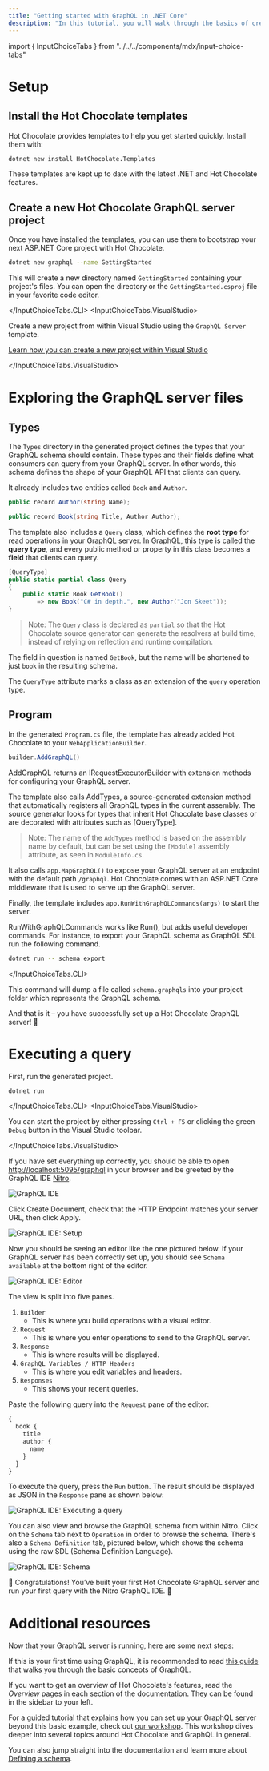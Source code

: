 ```yaml
---
title: "Getting started with GraphQL in .NET Core"
description: "In this tutorial, you will walk through the basics of creating a GraphQL server with Hot Chocolate."
---
```


import { InputChoiceTabs } from "../../../components/mdx/input-choice-tabs"

# Setup

## Install the Hot Chocolate templates

Hot Chocolate provides templates to help you get started quickly. Install them with:

```bash
dotnet new install HotChocolate.Templates
```

These templates are kept up to date with the latest .NET and Hot Chocolate features.

## Create a new Hot Chocolate GraphQL server project

Once you have installed the templates, you can use them to bootstrap your next ASP.NET Core project with Hot Chocolate.

<InputChoiceTabs>
<InputChoiceTabs.CLI>

```bash
dotnet new graphql --name GettingStarted
```

This will create a new directory named `GettingStarted` containing your project's files. You can open the directory or the `GettingStarted.csproj` file in your favorite code editor.

</InputChoiceTabs.CLI>
<InputChoiceTabs.VisualStudio>

Create a new project from within Visual Studio using the `GraphQL Server` template.

[Learn how you can create a new project within Visual Studio](https://docs.microsoft.com/visualstudio/ide/create-new-project)

</InputChoiceTabs.VisualStudio>
</InputChoiceTabs>

# Exploring the GraphQL server files

## Types

The `Types` directory in the generated project defines the types that your GraphQL schema should contain. These types and their fields define what consumers can query from your GraphQL server. In other words, this schema defines the shape of your GraphQL API that clients can query.

It already includes two entities called `Book` and `Author`.

```csharp
public record Author(string Name);
```

```csharp
public record Book(string Title, Author Author);
```

The template also includes a `Query` class, which defines the **root type** for read operations in your GraphQL server. In GraphQL, this type is called the **query type**, and every public method or property in this class becomes a **field** that clients can query.

```csharp
[QueryType]
public static partial class Query
{
    public static Book GetBook()
        => new Book("C# in depth.", new Author("Jon Skeet"));
}
```

> Note: The `Query` class is declared as `partial` so that the Hot Chocolate source generator can generate the resolvers at build time, instead of relying on reflection and runtime compilation.

The field in question is named `GetBook`, but the name will be shortened to just `book` in the resulting schema.

The `QueryType` attribute marks a class as an extension of the `query` operation type.

## Program

In the generated `Program.cs` file, the template has already added Hot Chocolate to your `WebApplicationBuilder`.

```csharp
builder.AddGraphQL()
```

AddGraphQL returns an IRequestExecutorBuilder with extension methods for configuring your GraphQL server.

The template also calls AddTypes, a source-generated extension method that automatically registers all GraphQL types in the current assembly. The source generator looks for types that inherit Hot Chocolate base classes or are decorated with attributes such as [QueryType].

> Note: The name of the `AddTypes` method is based on the assembly name by default, but can be set using the `[Module]` assembly attribute, as seen in `ModuleInfo.cs`.

It also calls `app.MapGraphQL()` to expose your GraphQL server at an endpoint with the default path `/graphql`. Hot Chocolate comes with an ASP.NET Core middleware that is used to serve up the GraphQL server.

Finally, the template includes `app.RunWithGraphQLCommands(args)` to start the server.

RunWithGraphQLCommands works like Run(), but adds useful developer commands.  For instance, to export your GraphQL schema as GraphQL SDL run the following command.

<InputChoiceTabs>
<InputChoiceTabs.CLI>

```bash
dotnet run -- schema export
```

</InputChoiceTabs.CLI>
</InputChoiceTabs>

This command will dump a file called `schema.graphqls` into your project folder which represents the GraphQL schema.

And that is it – you have successfully set up a Hot Chocolate GraphQL server! 🚀

# Executing a query

First, run the generated project.

<InputChoiceTabs>
<InputChoiceTabs.CLI>

```bash
dotnet run
```

</InputChoiceTabs.CLI>
<InputChoiceTabs.VisualStudio>

You can start the project by either pressing `Ctrl + F5` or clicking the green `Debug` button in the Visual Studio toolbar.

</InputChoiceTabs.VisualStudio>
</InputChoiceTabs>

If you have set everything up correctly, you should be able to open <a href="http://localhost:5095/graphql" target="_blank" rel="noopener noreferrer">http://localhost:5095/graphql</a> in your browser and be greeted by the GraphQL IDE [Nitro](/products/nitro).

![GraphQL IDE](../../../images/getting-started-nitro.webp)

Click Create Document, check that the HTTP Endpoint matches your server URL, then click Apply.

![GraphQL IDE: Setup](../../../images/getting-started-nitro-setup.webp)

Now you should be seeing an editor like the one pictured below. If your GraphQL server has been correctly set up, you should see `Schema available` at the bottom right of the editor.

![GraphQL IDE: Editor](../../../images/getting-started-nitro-editor.webp)

The view is split into five panes.

1. `Builder`
    - This is where you build operations with a visual editor.
1. `Request`
    - This is where you enter operations to send to the GraphQL server.
1. `Response`
    - This is where results will be displayed.
1. `GraphQL Variables / HTTP Headers`
    - This is where you edit variables and headers.
1. `Responses`
    - This shows your recent queries.

Paste the following query into the `Request` pane of the editor:

```graphql
{
  book {
    title
    author {
      name
    }
  }
}
```

To execute the query, press the `Run` button. The result should be displayed as JSON in the `Response` pane as shown below:

![GraphQL IDE: Executing a query](../../../images/getting-started-nitro-query.webp)

You can also view and browse the GraphQL schema from within Nitro. Click on the `Schema` tab next to `Operation` in order to browse the schema. There's also a `Schema Definition` tab, pictured below, which shows the schema using the raw SDL (Schema Definition Language).

![GraphQL IDE: Schema](../../../images/getting-started-nitro-schema.webp)

🎉 Congratulations! You’ve built your first Hot Chocolate GraphQL server and run your first query with the Nitro GraphQL IDE. 🚀

# Additional resources

Now that your GraphQL server is running, here are some next steps:

If this is your first time using GraphQL, it is recommended to read [this guide](https://graphql.org/learn/) that walks you through the basic concepts of GraphQL.

If you want to get an overview of Hot Chocolate's features, read the _Overview_ pages in each section of the documentation. They can be found in the sidebar to your left.

For a guided tutorial that explains how you can set up your GraphQL server beyond this basic example, check out [our workshop](https://github.com/ChilliCream/graphql-workshop). This workshop dives deeper into several topics around Hot Chocolate and GraphQL in general.

You can also jump straight into the documentation and learn more about [Defining a schema](/docs/hotchocolate/v16/defining-a-schema).
